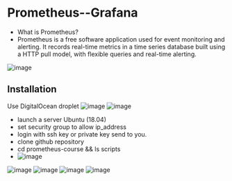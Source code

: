 # Prometheus--Grafana
* What is Prometheus?
* Prometheus is a free software application used for event monitoring and alerting. It records real-time metrics in a time series database built using a HTTP pull model, with flexible queries and real-time alerting.



![image](https://user-images.githubusercontent.com/58276505/171038326-1d464802-9ee6-424e-9969-11a13f5868c4.png)

## Installation
Use DigitalOcean droplet
![image](https://user-images.githubusercontent.com/58276505/171038904-40ec7283-ed27-4a5f-b217-1330b15945df.png)
![image](https://user-images.githubusercontent.com/58276505/171039065-765eeeea-c8e5-4adb-8d94-9f034c791934.png)

* launch a server Ubuntu (18.04)
* set security group to allow ip_address
* login with ssh key or private key send to you.
* clone github repository
* cd prometheus-course && ls scripts
*  ![image](https://user-images.githubusercontent.com/58276505/171040897-4b5252f1-12d4-4420-83d7-3137fa67b022.png)

![image](https://user-images.githubusercontent.com/58276505/171041160-5f2781f7-5155-4b1c-ad4a-343005891ae1.png)
![image](https://user-images.githubusercontent.com/58276505/171041350-690e3ed6-0ce4-4f0f-92a0-7d49960f67ed.png)
![image](https://user-images.githubusercontent.com/58276505/171041542-71202633-4b4f-41e4-9054-b59640395098.png)
![image](https://user-images.githubusercontent.com/58276505/171041607-347458fc-bb46-4547-874b-3f359d0283cd.png)

